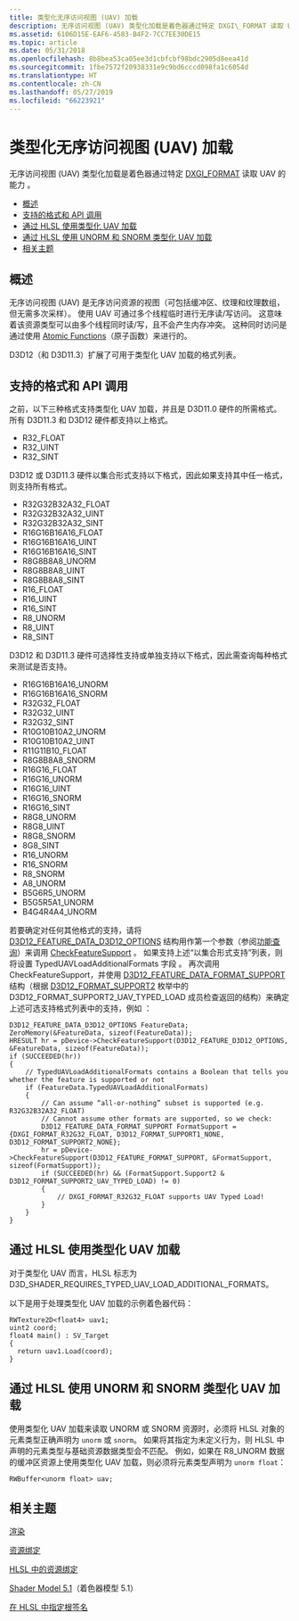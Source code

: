 ```yaml
---
title: 类型化无序访问视图 (UAV) 加载
description: 无序访问视图 (UAV) 类型化加载是着色器通过特定 DXGI\_FORMAT 读取 UAV 的能力。
ms.assetid: 6106D15E-EAF6-4583-B4F2-7CC7EE30DE15
ms.topic: article
ms.date: 05/31/2018
ms.openlocfilehash: 8b8bea53ca05ee3d1cbfcbf98bdc2905d8eea41d
ms.sourcegitcommit: 1fbe7572f20938331e9c9bd6cccd098fa1c6054d
ms.translationtype: HT
ms.contentlocale: zh-CN
ms.lasthandoff: 05/27/2019
ms.locfileid: "66223921"
---
```

# <a name="typed-unordered-access-view-uav-loads"></a>类型化无序访问视图 (UAV) 加载

无序访问视图 (UAV) 类型化加载是着色器通过特定 [DXGI\_FORMAT](https://msdn.microsoft.com/library/windows/desktop/bb173059) 读取 UAV 的能力  。

-   [概述](#overview)
-   [支持的格式和 API 调用](#supported-formats-and-api-calls)
-   [通过 HLSL 使用类型化 UAV 加载](#using-typed-uav-loads-from-hlsl)
-   [通过 HLSL 使用 UNORM 和 SNORM 类型化 UAV 加载](#using-unorm-and-snorm-typed-uav-loads-from-hlsl)
-   [相关主题](#related-topics)

## <a name="overview"></a>概述

无序访问视图 (UAV) 是无序访问资源的视图（可包括缓冲区、纹理和纹理数组，但无需多次采样）。 使用 UAV 可通过多个线程临时进行无序读/写访问。 这意味着该资源类型可以由多个线程同时读/写，且不会产生内存冲突。 这种同时访问是通过使用 [Atomic Functions](https://msdn.microsoft.com/library/windows/desktop/ff476334.aspx)（原子函数）来进行的。

D3D12（和 D3D11.3）扩展了可用于类型化 UAV 加载的格式列表。

## <a name="supported-formats-and-api-calls"></a>支持的格式和 API 调用

之前，以下三种格式支持类型化 UAV 加载，并且是 D3D11.0 硬件的所需格式。 所有 D3D11.3 和 D3D12 硬件都支持以上格式。

-   R32\_FLOAT
-   R32\_UINT
-   R32\_SINT

D3D12 或 D3D11.3 硬件以集合形式支持以下格式，因此如果支持其中任一格式，则支持所有格式。

-   R32G32B32A32\_FLOAT
-   R32G32B32A32\_UINT
-   R32G32B32A32\_SINT
-   R16G16B16A16\_FLOAT
-   R16G16B16A16\_UINT
-   R16G16B16A16\_SINT
-   R8G8B8A8\_UNORM
-   R8G8B8A8\_UINT
-   R8G8B8A8\_SINT
-   R16\_FLOAT
-   R16\_UINT
-   R16\_SINT
-   R8\_UNORM
-   R8\_UINT
-   R8\_SINT

D3D12 和 D3D11.3 硬件可选择性支持或单独支持以下格式，因此需查询每种格式来测试是否支持。

-   R16G16B16A16\_UNORM
-   R16G16B16A16\_SNORM
-   R32G32\_FLOAT
-   R32G32\_UINT
-   R32G32\_SINT
-   R10G10B10A2\_UNORM
-   R10G10B10A2\_UINT
-   R11G11B10\_FLOAT
-   R8G8B8A8\_SNORM
-   R16G16\_FLOAT
-   R16G16\_UNORM
-   R16G16\_UINT
-   R16G16\_SNORM
-   R16G16\_SINT
-   R8G8\_UNORM
-   R8G8\_UINT
-   R8G8\_SNORM
-   8G8\_SINT
-   R16\_UNORM
-   R16\_SNORM
-   R8\_SNORM
-   A8\_UNORM
-   B5G6R5\_UNORM
-   B5G5R5A1\_UNORM
-   B4G4R4A4\_UNORM

若要确定对任何其他格式的支持，请将 [D3D12\_FEATURE\_DATA\_D3D12\_OPTIONS](/windows/desktop/api/D3D12/ns-d3d12-d3d12_feature_data_d3d12_options) 结构用作第一个参数（参阅[功能查询](capability-querying.md)）来调用 [CheckFeatureSupport](/windows/desktop/api/D3D12/nf-d3d12-id3d12device-checkfeaturesupport)   。 如果支持上述“以集合形式支持”列表，则将设置 TypedUAVLoadAdditionalFormats 字段  。 再次调用 CheckFeatureSupport，并使用 [D3D12\_FEATURE\_DATA\_FORMAT\_SUPPORT](/windows/desktop/api/D3D12/ns-d3d12-d3d12_feature_data_format_support) 结构（根据 [D3D12\_FORMAT\_SUPPORT2](/windows/desktop/api/D3D12/ne-d3d12-d3d12_format_support2) 枚举中的 D3D12\_FORMAT\_SUPPORT2\_UAV\_TYPED\_LOAD 成员检查返回的结构）来确定上述可选支持格式列表中的支持，例如    ：

``` syntax
D3D12_FEATURE_DATA_D3D12_OPTIONS FeatureData;
ZeroMemory(&FeatureData, sizeof(FeatureData));
HRESULT hr = pDevice->CheckFeatureSupport(D3D12_FEATURE_D3D12_OPTIONS, &FeatureData, sizeof(FeatureData));
if (SUCCEEDED(hr))
{
    // TypedUAVLoadAdditionalFormats contains a Boolean that tells you whether the feature is supported or not
    if (FeatureData.TypedUAVLoadAdditionalFormats)
    {
        // Can assume “all-or-nothing” subset is supported (e.g. R32G32B32A32_FLOAT)
        // Cannot assume other formats are supported, so we check:
        D3D12_FEATURE_DATA_FORMAT_SUPPORT FormatSupport = {DXGI_FORMAT_R32G32_FLOAT, D3D12_FORMAT_SUPPORT1_NONE, D3D12_FORMAT_SUPPORT2_NONE};
        hr = pDevice->CheckFeatureSupport(D3D12_FEATURE_FORMAT_SUPPORT, &FormatSupport, sizeof(FormatSupport));
        if (SUCCEEDED(hr) && (FormatSupport.Support2 & D3D12_FORMAT_SUPPORT2_UAV_TYPED_LOAD) != 0)
        {
            // DXGI_FORMAT_R32G32_FLOAT supports UAV Typed Load!
        }
    }
}
```

## <a name="using-typed-uav-loads-from-hlsl"></a>通过 HLSL 使用类型化 UAV 加载

对于类型化 UAV 而言，HLSL 标志为 D3D\_SHADER\_REQUIRES\_TYPED\_UAV\_LOAD\_ADDITIONAL\_FORMATS。

以下是用于处理类型化 UAV 加载的示例着色器代码：

``` syntax
RWTexture2D<float4> uav1;
uint2 coord;
float4 main() : SV_Target
{
  return uav1.Load(coord);
}
```

## <a name="using-unorm-and-snorm-typed-uav-loads-from-hlsl"></a>通过 HLSL 使用 UNORM 和 SNORM 类型化 UAV 加载

使用类型化 UAV 加载来读取 UNORM 或 SNORM 资源时，必须将 HLSL 对象的元素类型正确声明为 `unorm` 或 `snorm`。 如果将其指定为未定义行为，则 HLSL 中声明的元素类型与基础资源数据类型会不匹配。 例如，如果在 R8\_UNORM 数据的缓冲区资源上使用类型化 UAV 加载，则必须将元素类型声明为 `unorm float`：

``` syntax
RWBuffer<unorm float> uav;
```

## <a name="related-topics"></a>相关主题

<dl> <dt>

[渲染](rendering.md)
</dt> <dt>

[资源绑定](resource-binding.md)
</dt> <dt>

[HLSL 中的资源绑定](resource-binding-in-hlsl.md)
</dt> <dt>

[Shader Model 5.1](https://msdn.microsoft.com/library/windows/desktop/dn933277)（着色器模型 5.1）
</dt> <dt>

[在 HLSL 中指定根签名](specifying-root-signatures-in-hlsl.md)
</dt> </dl>

 

 




